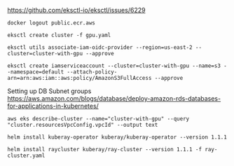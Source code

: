 
https://github.com/eksctl-io/eksctl/issues/6229

```
docker logout public.ecr.aws
```


```
eksctl create cluster -f gpu.yaml
```

```
eksctl utils associate-iam-oidc-provider --region=us-east-2 --cluster=cluster-with-gpu --approve
```


```
eksctl create iamserviceaccount --cluster=cluster-with-gpu --name=s3 --namespace=default --attach-policy-arn=arn:aws:iam::aws:policy/AmazonS3FullAccess --approve
```

Setting up DB Subnet groups
https://aws.amazon.com/blogs/database/deploy-amazon-rds-databases-for-applications-in-kubernetes/


```
aws eks describe-cluster --name="cluster-with-gpu" --query "cluster.resourcesVpcConfig.vpcId" --output text
```


```
helm install kuberay-operator kuberay/kuberay-operator --version 1.1.1
```

```
helm install raycluster kuberay/ray-cluster --version 1.1.1 -f ray-cluster.yaml
```
